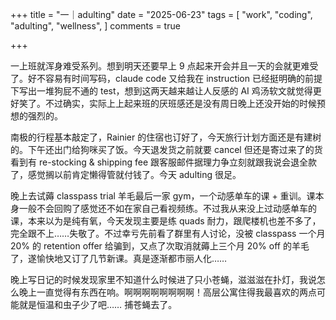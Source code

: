 +++
title = "一｜adulting"
date = "2025-06-23"
tags = [
    "work",
    "coding",
    "adulting",
    "wellness",
]
comments = true

+++

一上班就浑身难受系列。想到明天还要早上 9 点起来开会并且一天的会就更难受了。好不容易有时间写码，claude code 又给我在 instruction 已经挺明确的前提下写出一堆狗屁不通的 test，想到这两天越来越让人反感的 AI 鸡汤软文就觉得更好笑了。不过确实，实际上上起来班的厌班感还是没有周日晚上还没开始的时候预想的强烈的。

南极的行程基本敲定了，Rainier 的住宿也订好了，今天旅行计划方面还是有建树的。下午还出门给狗咪买了饭。今天退发货之前就要 cancel 但还是寄过来了的货看到有 re-stocking & shipping fee 跟客服邮件据理力争立刻就跟我说会退全款了，感觉搁以前肯定懒得管就付钱了。今天 adulting 很足。

晚上去试薅 classpass trial 羊毛最后一家 gym，一个动感单车的课 + 重训。课本身一般不会回购了感觉还不如在家自己看视频练。不过我从来没上过动感单车的课，本来以为是纯有氧，今天发现主要是练 quads 耐力，跟爬楼机也差不多了，完全跟不上……失敬了。不过幸亏先前看了群里有人讨论，没被 classpass 一个月 20% 的 retention offer 给骗到，又点了次取消就薅上三个月 20% off 的羊毛了，遂愉快地又订了几节新课。真是逐渐都市丽人化……

晚上写日记的时候发现家里不知道什么时候进了只小苍蝇，滋滋滋在扑灯，我说怎么晚上一直觉得有东西在响。啊啊啊啊啊啊啊啊！高层公寓住得我最喜欢的两点可能就是恒温和虫子少了吧…… 捕苍蝇去了。
